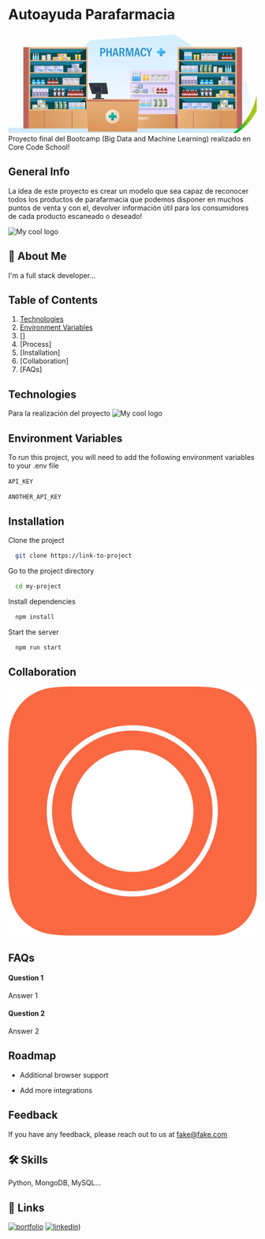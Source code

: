 # Autoayuda Parafarmacia
<img src="/backend/data_readme/portada.jpg" alt="My cool logo"/> 
Proyecto final del Bootcamp (Big Data and Machine Learning) realizado en Core Code School!

## General Info
La idea de este proyecto es crear un modelo que sea capaz de reconocer todos los productos de parafarmacia que podemos disponer en muchos puntos de venta y con el, devolver información útil para los consumidores de cada producto escaneado o deseado!

<img src="/backend/data_readme/scan.jpg" alt="My cool logo"/>

## 🚀 About Me
I'm a full stack developer...

## Table of Contents
1. [Technologies](#Technologies)
2. [Environment Variables](#Environment-Variables)
3. []
4. [Process]
5. [Installation]
6. [Collaboration]
7. [FAQs]

## Technologies
Para la realización del proyecto
<img src="/backend/data_readme/opencv.jpg" alt="My cool logo"/>



## Environment Variables

To run this project, you will need to add the following environment variables to your .env file

`API_KEY`

`ANOTHER_API_KEY`

## Installation
Clone the project

```bash
  git clone https://link-to-project
```

Go to the project directory

```bash
  cd my-project
```

Install dependencies

```bash
  npm install
```

Start the server

```bash
  npm run start
```

## Collaboration

<img src="/backend/data_readme/corecode.jpg" alt="My cool logo"/>

## FAQs
#### Question 1

Answer 1

#### Question 2

Answer 2

## Roadmap

- Additional browser support

- Add more integrations

## Feedback

If you have any feedback, please reach out to us at fake@fake.com

## 🛠 Skills
Python, MongoDB, MySQL...

## 🔗 Links
[![portfolio](https://img.shields.io/badge/my_portfolio-000?style=for-the-badge&logo=ko-fi&logoColor=white)](https://github.com/VictorBlay?tab=repositories)
[![linkedin](https://img.shields.io/badge/linkedin-0A66C2?style=for-the-badge&logo=linkedin&logoColor=white)](https://www.linkedin.com/in/víctor-blay-garcía-4bb048b1/))
